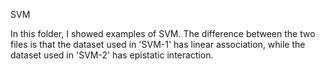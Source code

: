SVM

In this folder, I showed examples of SVM. The difference between the two files is that the dataset used in 'SVM-1' has linear association, while the dataset used in 'SVM-2' has epistatic interaction.
